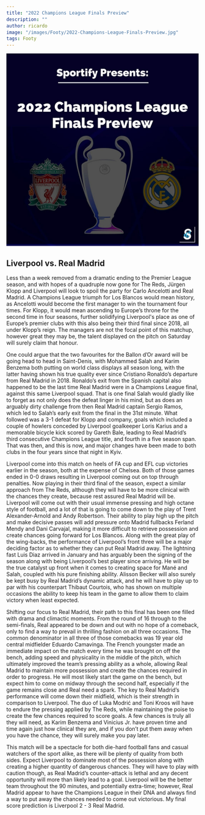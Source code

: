 ```yaml
---
title: "2022 Champions League Finals Preview"
description: ""
author: ricardo
image: "/images/Footy/2022-Champions-League-Finals-Preview.jpg"
tags: Footy
---
```


<img src="/images/Footy/2022-Champions-League-Finals-Preview.jpg" alt="Footy">

## Liverpool vs. Real Madrid

Less than a week removed from a dramatic ending to the Premier League season, and with hopes of a quadruple now gone for The Reds, Jürgen Klopp and Liverpool will look to spoil the party for Carlo Ancelotti and Real Madrid. A Champions League triumph for Los Blancos would mean history, as Ancelotti would become the first manager to win the tournament four times. For Klopp, it would mean ascending to Europe’s throne for the second time in four seasons, further solidifying Liverpool's place as one of Europe’s premier clubs with this also being their third final since 2018, all under Klopp’s reign. The managers are not the focal point of this matchup, however great they may be, the talent displayed on the pitch on Saturday will surely claim that honour.

One could argue that the two favourites for the Ballon d’Or award will be going head to head in Saint-Denis, with Mohammed Salah and Karim Benzema both putting on world class displays all season long, with the latter having shown his true quality ever since Cristiano Ronaldo’s departure from Real Madrid in 2018. Ronaldo’s exit from the Spanish capital also happened to be the last time Real Madrid were in a Champions League final, against this same Liverpool squad. That is one final Salah would gladly like to forget as not only does the defeat linger in his mind, but as does an arguably dirty challenge from then Real Madrid captain Sergio Ramos, which led to Salah’s early exit from the final in the 31st minute. What followed was a 3-1 defeat for Klopp and company, goals which included a couple of howlers conceded by Liverpool goalkeeper Loris Karius and a memorable bicycle kick scored by Gareth Bale, leading to Real Madrid’s third consecutive Champions League title, and fourth in a five season span. That was then, and this is now, and major changes have been made to both clubs in the four years since that night in Kyiv. 

Liverpool come into this match on heels of FA cup and EFL cup victories earlier in the season, both at the expense of Chelsea. Both of those games ended in 0-0 draws resulting in Liverpool coming out on top through penalties. Now playing in their third final of the season, expect a similar approach from The Reds, although they will have to be more clinical with the chances they create, because rest assured Real Madrid will be. Liverpool will come out with their usual immense pressing and high octane style of football, and a lot of that is going to come down to the play of Trent Alexander-Arnold and Andy Robertson. Their ability to play high up the pitch and make decisive passes will add pressure onto Madrid fullbacks Ferland Mendy and Dani Carvajal, making it more difficult to retrieve possession and create chances going forward for Los Blancos. Along with the great play of the wing-backs, the performance of Liverpool’s front three will be a major deciding factor as to whether they can put Real Madrid away. The lightning fast Luis Diaz arrived in January and has arguably been the signing of the season along with being Liverpool’s best player since arriving. He will be the true catalyst up front when it comes to creating space for Mané and Salah, coupled with his pure finishing ability. Alisson Becker will also surely be kept busy by Real Madrid’s dynamic attack, and he will have to play up to par with his counterpart Thibaut Courtois, who has shown on multiple occasions the ability to keep his team in the game to allow them to claim victory when least expected. 

Shifting our focus to Real Madrid, their path to this final has been one filled with drama and climactic moments. From the round of 16 through to the semi-finals, Real appeared to be down and out with no hope of a comeback, only to find a way to prevail in thrilling fashion on all three occasions. The common denominator in all three of those comebacks was 19 year old central midfielder Eduardo Camavinga. The French youngster made an immediate impact on the match every time he was brought on off the bench, adding speed and physicality in the middle of the pitch, which ultimately improved the team’s pressing ability as a whole, allowing Real Madrid to maintain more possession and create the chances required in order to progress. He will most likely start the game on the bench, but expect him to come on midway through the second half, especially if the game remains close and Real need a spark. The key to Real Madrid’s performance will come down their midfield, which is their strength in comparison to Liverpool. The duo of Luka Modrić and Toni Kroos will have to endure the pressing applied by The Reds, while maintaining the poise to create the few chances required to score goals. A few chances is truly all they will need, as Karim Benzema and Vinicius Jr. have proven time and time again just how clinical they are, and if you don’t put them away when you have the chance, they will surely make you pay later. 

This match will be a spectacle for both die-hard football fans and casual watchers of the sport alike, as there will be plenty of quality from both sides. Expect Liverpool to dominate most of the possession along with creating a higher quantity of dangerous chances. They will have to play with caution though, as Real Madrid’s counter-attack is lethal and any decent opportunity will more than likely lead to a goal. Liverpool will be the better team throughout the 90 minutes, and potentially extra-time; however, Real Madrid appear to have the Champions League in their DNA and always find a way to put away the chances needed to come out victorious. My final score prediction is Liverpool 2 - 3 Real Madrid.
